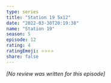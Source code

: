 ```yaml
---
type: series
title: "Station 19 5x12"
date: "2022-03-30T20:19:38"
name: "Station 19"
season: 5
episode: 12
rating: 4
ratingEmoji: ⭐️⭐️⭐️⭐️
share: false
---
```


_[No review was written for this episode]_
